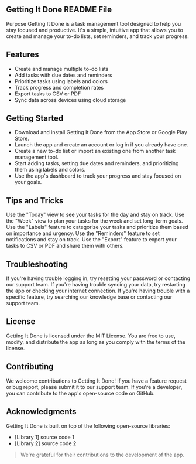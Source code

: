 ## Getting It Done README File

Purpose Getting It Done is a task management tool designed to help you stay focused and productive. It's a simple, intuitive app that allows you to create and manage your to-do lists, set reminders, and track your progress.

## Features

- Create and manage multiple to-do lists
- Add tasks with due dates and reminders
- Prioritize tasks using labels and colors
- Track progress and completion rates
- Export tasks to CSV or PDF
- Sync data across devices using cloud storage

## Getting Started

- Download and install Getting It Done from the App Store or Google Play Store.
- Launch the app and create an account or log in if you already have one.
- Create a new to-do list or import an existing one from another task management tool.
- Start adding tasks, setting due dates and reminders, and prioritizing them using labels and colors.
- Use the app's dashboard to track your progress and stay focused on your goals.

## Tips and Tricks

Use the "Today" view to see your tasks for the day and stay on track.
Use the "Week" view to plan your tasks for the week and set long-term goals.
Use the "Labels" feature to categorize your tasks and prioritize them based on importance and urgency.
Use the "Reminders" feature to set notifications and stay on track.
Use the "Export" feature to export your tasks to CSV or PDF and share them with others.

## Troubleshooting

If you're having trouble logging in, try resetting your password or contacting our support team.
If you're having trouble syncing your data, try restarting the app or checking your internet connection.
If you're having trouble with a specific feature, try searching our knowledge base or contacting our support team.

## License

Getting It Done is licensed under the MIT License. You are free to use, modify, and distribute the app as long as you comply with the terms of the license.

## Contributing

We welcome contributions to Getting It Done! If you have a feature request or bug report, please submit it to our support team. If you're a developer, you can contribute to the app's open-source code on GitHub.

## Acknowledgments

Getting It Done is built on top of the following open-source libraries:

- [Library 1] source code 1
- [Library 2] source code 2

> We're grateful for their contributions to the development of the app.
